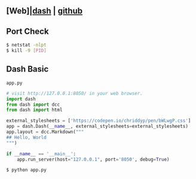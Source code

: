 ## [Web]|[dash](https://dash.plotly.com/) | [github](https://github.com/plotly/dash)

## Port Check
```bash
$ netstat -nlpt
$ kill -9 [PID]
```

## Dash Basic
`app.py`
```python
# visit http://127.0.0.1:8050/ in your web browser.
import dash
from dash import dcc
from dash import html

external_stylesheets = ['https://codepen.io/chriddyp/pen/bWLwgP.css']
app = dash.Dash(__name__, external_stylesheets=external_stylesheets)
app.layout = dcc.Markdown("""
## Hello, World
""")

if __name__ == '__main__':
    app.run_server(host="127.0.0.1", port='8050', debug=True)
```
```bash
$ python app.py
```
